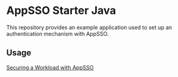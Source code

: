 # AppSSO Starter Java

This repository provides an example application used to set up an authentication mechanism with AppSSO.

## Usage

[Securing a Workload with AppSSO](https://docs.vmware.com/en/draft/VMware-Tanzu-Application-Platform/1.5/tap/app-sso-app-operators-tutorials-securing-first-workload.html)

